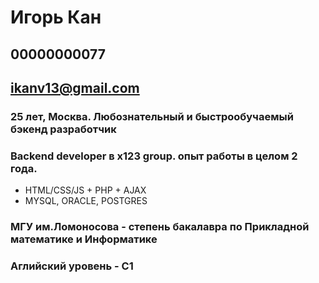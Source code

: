 # Игорь Кан
## 00000000077
## ikanv13@gmail.com
### 25 лет, Москва. Любознательный и быстрообучаемый бэкенд разработчик
### Backend developer в x123 group. опыт работы в целом 2 года.
- HTML/CSS/JS + PHP + AJAX
- MYSQL, ORACLE, POSTGRES
### МГУ им.Ломоносова - степень бакалавра по Прикладной математике и Информатике
### Аглийский уровень - C1

 